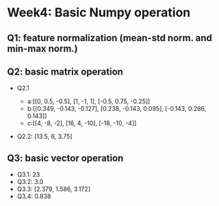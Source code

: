 # Week4: Basic Numpy operation

## Q1: feature normalization (mean-std norm. and min-max norm.)

## Q2: basic matrix operation
- Q2.1
    - a:[[0, 0.5, -0.5],
         [1, -1, 1],
         [-0.5, 0.75, -0.25]]
    - b:[[0.349, -0.143, -0.127],
         [0.238, -0.143, 0.095],
         [-0.143, 0.286, 0.143]]
    - c:[[4, -8, -2],
         [16, 4, -10],
         [-18, -10, -4]]
      
- Q2.2: [13.5, 6, 3.75]

## Q3: basic vector operation
- Q3.1: 23
- Q3.2: 3.0
- Q3.3: [2.379, 1.586, 3.172]
- Q3.4: 0.838
